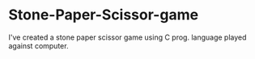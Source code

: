 # Stone-Paper-Scissor-game
I've created a stone paper scissor game using C prog. language played against computer.

